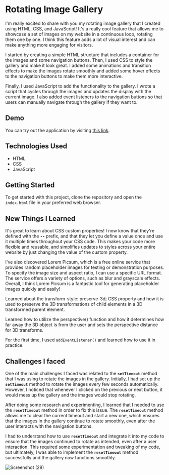 # Rotating Image Gallery

I'm really excited to share with you my rotating image gallery that I created using HTML, CSS, and JavaScript! It's a really cool feature that allows me to showcase a set of images on my website in a continuous loop, rotating them one by one. I think this feature adds a lot of visual interest and can make anything more engaging for visitors.

I started by creating a simple HTML structure that includes a container for the images and some navigation buttons. Then, I used CSS to style the gallery and make it look great. I added some animations and transition effects to make the images rotate smoothly and added some hover effects to the navigation buttons to make them more interactive.

Finally, I used JavaScript to add the functionality to the gallery. I wrote a script that cycles through the images and updates the display with the current image. I also added event listeners to the navigation buttons so that users can manually navigate through the gallery if they want to.

## Demo

You can try out the application by visiting [this link](https://paribhandarkar.github.io/rotaing-image-gallery/).

## Technologies Used

- HTML
- CSS
- JavaScript

## Getting Started

To get started with this project, clone the repository and open the `index.html` file in your preferred web browser.

## New Things I Learned

It's great to learn about CSS custom properties! I now know that they're defined with the **`--`** prefix, and that they let you define a value once and use it multiple times throughout your CSS code. This makes your code more flexible and reusable, and simplifies updates to styles across your entire website by just changing the value of the custom property.

I've also discovered Lorem Picsum, which is a free online service that provides random placeholder images for testing or demonstration purposes. To specify the image size and aspect ratio, I can use a specific URL format. The service offers a variety of options, such as blur and grayscale effects. Overall, I think Lorem Picsum is a fantastic tool for generating placeholder images quickly and easily!

Learned about the transform-style: preserve-3d; CSS property and how it is used to preserve the 3D transformations of child elements in a 3D transformed parent element.

Learned how to utilize the perspective() function and how it determines how far away the 3D object is from the user and sets the perspective distance for 3D transforms.

For the first time, I used `addEventListener()` and learned how to use it in practice.

## Challenges I faced

One of the main challenges I faced was related to the **`setTimeout`** method that I was using to rotate the images in the gallery. Initially, I had set up the **`setTimeout`** method to rotate the images every few seconds automatically. However, I noticed that whenever I clicked on the previous or next button, it would mess up the gallery and the images would stop rotating.

After doing some research and experimenting, I learned that I needed to use the **`resetTimeout`** method in order to fix this issue. The **`resetTimeout`** method allows me to clear the current timeout and start a new one, which ensures that the images in the gallery continue to rotate smoothly, even after the user interacts with the navigation buttons.

I had to understand how to use **`resetTimeout`** and integrate it into my code to ensure that the images continued to rotate as intended, even after a user interaction. This required some experimentation and tweaking of my code, but ultimately, I was able to implement the **`resetTimeout`** method successfully and the gallery now functions smoothly.

![Screenshot (29)](https://user-images.githubusercontent.com/76446574/235961654-656b1613-510e-4176-aa87-1d9698b4594a.png)
